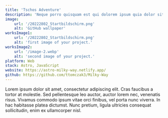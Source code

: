 ```yaml
---
title: 'Tschos Adventure'
description: 'Neque porro quisquam est qui dolorem ipsum quia dolor sit amet, consectetur, adipisci'
image:
    url: '/20222802_Startbildschirm.png'
    alt: 'GitHub wallpaper'
worksImage1:
    url: '/20222802_Startbildschirm.png'
    alt: 'first image of your project.'
worksImage2:
    url: '/image-2.webp'
    alt: 'second image of your project.'
platform: Web
stack: Astro, JavaScript
website: https://astro-milky-way.netlify.app/
github: https://github.com/ttomczak3/Milky-Way
---
```


Lorem ipsum dolor sit amet, consectetur adipiscing elit. Cras faucibus a tortor at molestie. Sed pellentesque leo auctor, auctor lorem nec, venenatis risus. Vivamus commodo ipsum vitae orci finibus, vel porta nunc viverra. In hac habitasse platea dictumst. Nunc pretium, ligula ultricies consequat sollicitudin, enim ex ullamcorper nisl.
